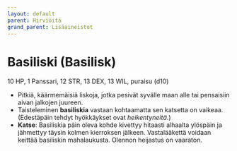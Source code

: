 ```yaml
---
layout: default
parent: Hirviöitä
grand_parent: Lisäaineistot
---
```


# Basiliski (Basilisk)

10 HP, 1 Panssari, 12 STR, 13 DEX, 13 WIL, puraisu (d10)

- Pitkiä, käärmemäisiä liskoja, jotka pesivät syvälle maan alle tai pensaisiin aivan jalkojen juureen.
- Taisteleminen **basiliskia** vastaan kohtaamatta sen katsetta on vaikeaa. (Edestäpäin tehdyt hyökkäykset ovat _heikentyneitä_.)
- **Katse**: Basiliskia päin oleva kohde kivettyy hitaasti alhaalta ylöspäin ja jähmettyy täysin kolmen kierroksen jälkeen. Vastalääkettä voidaan keittää basiliskin mahalaukusta. Olennon heijastus on vaaraton.
